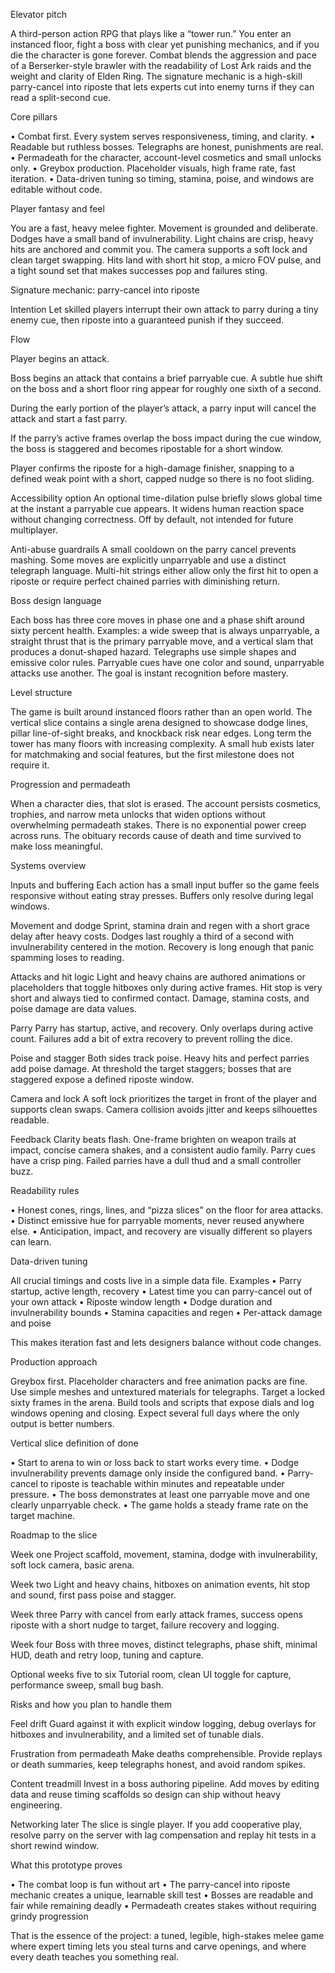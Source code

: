 Elevator pitch

A third-person action RPG that plays like a “tower run.” You enter an instanced floor, fight a boss with clear yet punishing mechanics, and if you die the character is gone forever. Combat blends the aggression and pace of a Berserker-style brawler with the readability of Lost Ark raids and the weight and clarity of Elden Ring. The signature mechanic is a high-skill parry-cancel into riposte that lets experts cut into enemy turns if they can read a split-second cue.

Core pillars

• Combat first. Every system serves responsiveness, timing, and clarity.
• Readable but ruthless bosses. Telegraphs are honest, punishments are real.
• Permadeath for the character, account-level cosmetics and small unlocks only.
• Greybox production. Placeholder visuals, high frame rate, fast iteration.
• Data-driven tuning so timing, stamina, poise, and windows are editable without code.

Player fantasy and feel

You are a fast, heavy melee fighter. Movement is grounded and deliberate. Dodges have a small band of invulnerability. Light chains are crisp, heavy hits are anchored and commit you. The camera supports a soft lock and clean target swapping. Hits land with short hit stop, a micro FOV pulse, and a tight sound set that makes successes pop and failures sting.

Signature mechanic: parry-cancel into riposte

Intention
Let skilled players interrupt their own attack to parry during a tiny enemy cue, then riposte into a guaranteed punish if they succeed.

Flow

Player begins an attack.

Boss begins an attack that contains a brief parryable cue. A subtle hue shift on the boss and a short floor ring appear for roughly one sixth of a second.

During the early portion of the player’s attack, a parry input will cancel the attack and start a fast parry.

If the parry’s active frames overlap the boss impact during the cue window, the boss is staggered and becomes ripostable for a short window.

Player confirms the riposte for a high-damage finisher, snapping to a defined weak point with a short, capped nudge so there is no foot sliding.

Accessibility option
An optional time-dilation pulse briefly slows global time at the instant a parryable cue appears. It widens human reaction space without changing correctness. Off by default, not intended for future multiplayer.

Anti-abuse guardrails
A small cooldown on the parry cancel prevents mashing. Some moves are explicitly unparryable and use a distinct telegraph language. Multi-hit strings either allow only the first hit to open a riposte or require perfect chained parries with diminishing return.

Boss design language

Each boss has three core moves in phase one and a phase shift around sixty percent health. Examples: a wide sweep that is always unparryable, a straight thrust that is the primary parryable move, and a vertical slam that produces a donut-shaped hazard. Telegraphs use simple shapes and emissive color rules. Parryable cues have one color and sound, unparryable attacks use another. The goal is instant recognition before mastery.

Level structure

The game is built around instanced floors rather than an open world. The vertical slice contains a single arena designed to showcase dodge lines, pillar line-of-sight breaks, and knockback risk near edges. Long term the tower has many floors with increasing complexity. A small hub exists later for matchmaking and social features, but the first milestone does not require it.

Progression and permadeath

When a character dies, that slot is erased. The account persists cosmetics, trophies, and narrow meta unlocks that widen options without overwhelming permadeath stakes. There is no exponential power creep across runs. The obituary records cause of death and time survived to make loss meaningful.

Systems overview

Inputs and buffering
Each action has a small input buffer so the game feels responsive without eating stray presses. Buffers only resolve during legal windows.

Movement and dodge
Sprint, stamina drain and regen with a short grace delay after heavy costs. Dodges last roughly a third of a second with invulnerability centered in the motion. Recovery is long enough that panic spamming loses to reading.

Attacks and hit logic
Light and heavy chains are authored animations or placeholders that toggle hitboxes only during active frames. Hit stop is very short and always tied to confirmed contact. Damage, stamina costs, and poise damage are data values.

Parry
Parry has startup, active, and recovery. Only overlaps during active count. Failures add a bit of extra recovery to prevent rolling the dice.

Poise and stagger
Both sides track poise. Heavy hits and perfect parries add poise damage. At threshold the target staggers; bosses that are staggered expose a defined riposte window.

Camera and lock
A soft lock prioritizes the target in front of the player and supports clean swaps. Camera collision avoids jitter and keeps silhouettes readable.

Feedback
Clarity beats flash. One-frame brighten on weapon trails at impact, concise camera shakes, and a consistent audio family. Parry cues have a crisp ping. Failed parries have a dull thud and a small controller buzz.

Readability rules

• Honest cones, rings, lines, and “pizza slices” on the floor for area attacks.
• Distinct emissive hue for parryable moments, never reused anywhere else.
• Anticipation, impact, and recovery are visually different so players can learn.

Data-driven tuning

All crucial timings and costs live in a simple data file. Examples
• Parry startup, active length, recovery
• Latest time you can parry-cancel out of your own attack
• Riposte window length
• Dodge duration and invulnerability bounds
• Stamina capacities and regen
• Per-attack damage and poise

This makes iteration fast and lets designers balance without code changes.

Production approach

Greybox first. Placeholder characters and free animation packs are fine. Use simple meshes and untextured materials for telegraphs. Target a locked sixty frames in the arena. Build tools and scripts that expose dials and log windows opening and closing. Expect several full days where the only output is better numbers.

Vertical slice definition of done

• Start to arena to win or loss back to start works every time.
• Dodge invulnerability prevents damage only inside the configured band.
• Parry-cancel to riposte is teachable within minutes and repeatable under pressure.
• The boss demonstrates at least one parryable move and one clearly unparryable check.
• The game holds a steady frame rate on the target machine.

Roadmap to the slice

Week one
Project scaffold, movement, stamina, dodge with invulnerability, soft lock camera, basic arena.

Week two
Light and heavy chains, hitboxes on animation events, hit stop and sound, first pass poise and stagger.

Week three
Parry with cancel from early attack frames, success opens riposte with a short nudge to target, failure recovery and logging.

Week four
Boss with three moves, distinct telegraphs, phase shift, minimal HUD, death and retry loop, tuning and capture.

Optional weeks five to six
Tutorial room, clean UI toggle for capture, performance sweep, small bug bash.

Risks and how you plan to handle them

Feel drift
Guard against it with explicit window logging, debug overlays for hitboxes and invulnerability, and a limited set of tunable dials.

Frustration from permadeath
Make deaths comprehensible. Provide replays or death summaries, keep telegraphs honest, and avoid random spikes.

Content treadmill
Invest in a boss authoring pipeline. Add moves by editing data and reuse timing scaffolds so design can ship without heavy engineering.

Networking later
The slice is single player. If you add cooperative play, resolve parry on the server with lag compensation and replay hit tests in a short rewind window.

What this prototype proves

• The combat loop is fun without art
• The parry-cancel into riposte mechanic creates a unique, learnable skill test
• Bosses are readable and fair while remaining deadly
• Permadeath creates stakes without requiring grindy progression

That is the essence of the project: a tuned, legible, high-stakes melee game where expert timing lets you steal turns and carve openings, and where every death teaches you something real.